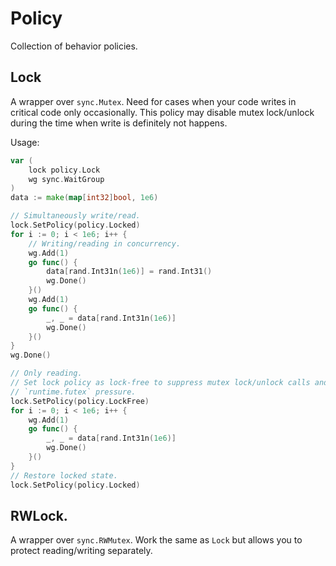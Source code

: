 # Policy

Collection of behavior policies.

## Lock

A wrapper over `sync.Mutex`. Need for cases when your code writes in critical
code only occasionally. This policy may disable mutex lock/unlock during the
time when write is definitely not happens.

Usage:
```go
var (
    lock policy.Lock
    wg sync.WaitGroup
)
data := make(map[int32]bool, 1e6)

// Simultaneously write/read.
lock.SetPolicy(policy.Locked)
for i := 0; i < 1e6; i++ {
    // Writing/reading in concurrency.
    wg.Add(1)
    go func() {
        data[rand.Int31n(1e6)] = rand.Int31()
        wg.Done()
    }()
    wg.Add(1)
    go func() {
        _, _ = data[rand.Int31n(1e6)]
        wg.Done()
    }()
}
wg.Done()

// Only reading.
// Set lock policy as lock-free to suppress mutex lock/unlock calls and reduces
// `runtime.futex` pressure.
lock.SetPolicy(policy.LockFree)
for i := 0; i < 1e6; i++ {
    wg.Add(1)
    go func() {
        _, _ = data[rand.Int31n(1e6)]
        wg.Done()
    }()
}
// Restore locked state.
lock.SetPolicy(policy.Locked)
```

## RWLock.

A wrapper over `sync.RWMutex`. Work the same as `Lock` but allows you to protect
reading/writing separately.

